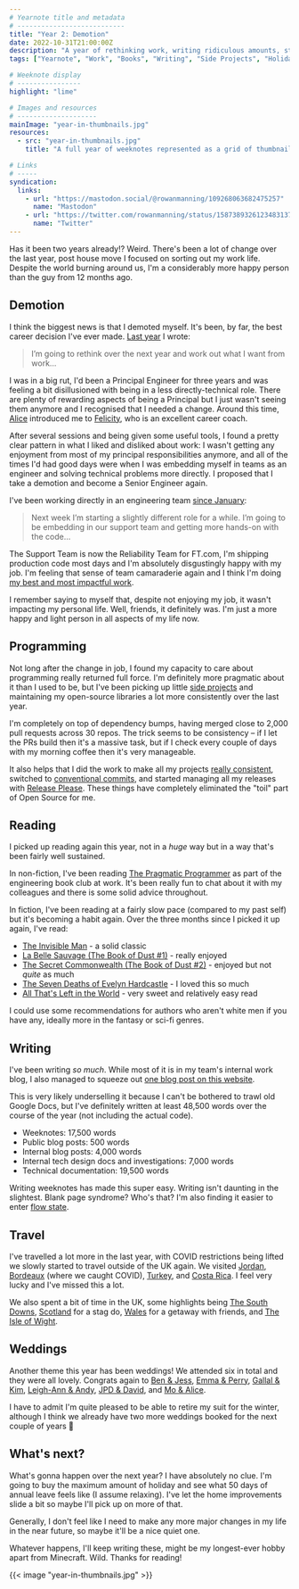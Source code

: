 ```yaml
---
# Yearnote title and metadata
# ---------------------------
title: "Year 2: Demotion"
date: 2022-10-31T21:00:00Z
description: "A year of rethinking work, writing ridiculous amounts, starting to read again, re-introducing travel, heaps of weddings, and being a much happier person."
tags: ["Yearnote", "Work", "Books", "Writing", "Side Projects", "Holiday", "Wedding"]

# Weeknote display
# ----------------
highlight: "lime"

# Images and resources
# --------------------
mainImage: "year-in-thumbnails.jpg"
resources:
  - src: "year-in-thumbnails.jpg"
    title: "A full year of weeknotes represented as a grid of thumbnails"

# Links
# -----
syndication:
  links:
    - url: "https://mastodon.social/@rowanmanning/109268063682475257"
      name: "Mastodon"
    - url: "https://twitter.com/rowanmanning/status/1587389326123483137"
      name: "Twitter"
---
```


Has it been two years already!? Weird. There's been a lot of change over the last year, post house move I focused on sorting out my work life. Despite the world burning around us, I'm a considerably more happy person than the guy from 12 months ago.


## Demotion

I think the biggest news is that I demoted myself. It's been, by far, the best career decision I've ever made. [Last year](/weeknotes/year-1/) I wrote:

> I’m going to rethink over the next year and work out what I want from work…

I was in a big rut, I'd been a Principal Engineer for three years and was feeling a bit disillusioned with being in a less directly-technical role. There are plenty of rewarding aspects of being a Principal but I just wasn't seeing them anymore and I recognised that I needed a change. Around this time, [Alice](https://alicebartlett.co.uk/) introduced me to [Felicity](https://uk.linkedin.com/in/felicity-thomas-ba063537), who is an excellent career coach.

After several sessions and being given some useful tools, I found a pretty clear pattern in what I liked and disliked about work: I wasn't getting any enjoyment from most of my principal responsibilities anymore, and all of the times I'd had good days were when I was embedding myself in teams as an engineer and solving technical problems more directly. I proposed that I take a demotion and become a Senior Engineer again.

I've been working directly in an engineering team [since January](/weeknotes/63/):

> Next week I’m starting a slightly different role for a while. I’m going to be embedding in our support team and getting more hands-on with the code…

The Support Team is now the Reliability Team for FT.com, I'm shipping production code most days and I'm absolutely disgustingly happy with my job. I'm feeling that sense of team camaraderie again and I think I'm doing [my best and most impactful work](https://github.com/Financial-Times/dotcom-reliability-kit#readme).

I remember saying to myself that, despite not enjoying my job, it wasn't impacting my personal life. Well, friends, it definitely was. I'm just a more happy and light person in all aspects of my life now.


## Programming

Not long after the change in job, I found my capacity to care about programming really returned full force. I'm definitely more pragmatic about it than I used to be, but I've been picking up little [side projects](/tags/side-projects/) and maintaining my open-source libraries a lot more consistently over the last year.

I'm completely on top of dependency bumps, having merged close to 2,000 pull requests across 30 repos. The trick seems to be consistency – if I let the PRs build then it's a massive task, but if I check every couple of days with my morning coffee then it's very manageable.

It also helps that I did the work to make all my projects [really consistent](https://github.com/rowanmanning/validate-project#readme), switched to [conventional commits](https://www.conventionalcommits.org/), and started managing all my releases with [Release Please](https://github.com/googleapis/release-please#readme). These things have completely eliminated the "toil" part of Open Source for me.


## Reading

I picked up reading again this year, not in a _huge_ way but in a way that's been fairly well sustained.

In non-fiction, I've been reading [The Pragmatic Programmer](https://pragprog.com/titles/tpp20/the-pragmatic-programmer-20th-anniversary-edition/) as part of the engineering book club at work. It's been really fun to chat about it with my colleagues and there is some solid advice throughout.

In fiction, I've been reading at a fairly slow pace (compared to my past self) but it's becoming a habit again. Over the three months since I picked it up again, I've read:

  * [The Invisible Man](https://www.goodreads.com/book/show/17184.The_Invisible_Man) - a solid classic
  *  [La Belle Sauvage (The Book of Dust #1)](https://www.goodreads.com/book/show/34128219-la-belle-sauvage) - really enjoyed
  *  [The Secret Commonwealth (The Book of Dust #2)](https://www.goodreads.com/book/show/19034943-the-secret-commonwealth) - enjoyed but not _quite_ as much
  *  [The Seven Deaths of Evelyn Hardcastle](https://www.goodreads.com/book/show/50155982-the-seven-deaths-of-evelyn-hardcastle) - I loved this so much
  *  [All That's Left in the World](https://www.goodreads.com/book/show/59592424-all-that-s-left-in-the-world) - very sweet and relatively easy read

I could use some recommendations for authors who aren't white men if you have any, ideally more in the fantasy or sci-fi genres.


## Writing

I've been writing _so much_. While most of it is in my team's internal work blog, I also managed to squeeze out [one blog post on this website](http://localhost:1313/posts/halving-my-github-pages-build-time/).

This is very likely underselling it because I can't be bothered to trawl old Google Docs, but I've definitely written at least 48,500 words over the course of the year (not including the actual code).

  * Weeknotes: 17,500 words
  * Public blog posts: 500 words
  * Internal blog posts: 4,000 words
  * Internal tech design docs and investigations: 7,000 words
  * Technical documentation: 19,500 words

Writing weeknotes has made this super easy. Writing isn't daunting in the slightest. Blank page syndrome? Who's that? I'm also finding it easier to enter [flow state](https://en.wikipedia.org/wiki/Flow_(psychology)).


## Travel

I've travelled a lot more in the last year, with COVID restrictions being lifted we slowly started to travel outside of the UK again. We visited [Jordan](/weeknotes/59/), [Bordeaux](/weeknotes/72/) (where we caught COVID), [Turkey](/weeknotes/84/), and [Costa Rica](/weeknotes/87/). I feel very lucky and I've missed this a lot.

We also spent a bit of time in the UK, some highlights being [The South Downs](/weeknotes/77/), [Scotland](/weeknotes/83/) for a stag do, [Wales](/weeknotes/98/) for a getaway with friends, and [The Isle of Wight](/weeknotes/103/).


## Weddings

Another theme this year has been weddings! We attended six in total and they were all lovely. Congrats again to [Ben & Jess](/weeknotes/78/), [Emma & Perry](/weeknotes/88/), [Gallal & Kim](/weeknotes/90/), [Leigh-Ann & Andy](/weeknotes/91/), [JPD & David](/weeknotes/95/), and [Mo & Alice](/weeknotes/96/).

I have to admit I'm quite pleased to be able to retire my suit for the winter, although I think we already have two more weddings booked for the next couple of years :eyes:


## What's next?

What's gonna happen over the next year? I have absolutely no clue. I'm going to buy the maximum amount of holiday and see what 50 days of annual leave feels like (I assume relaxing). I've let the home improvements slide a bit so maybe I'll pick up on more of that.

Generally, I don't feel like I need to make any more major changes in my life in the near future, so maybe it'll be a nice quiet one.

Whatever happens, I'll keep writing these, might be my longest-ever hobby apart from Minecraft. Wild. Thanks for reading!

{{< image "year-in-thumbnails.jpg" >}}
